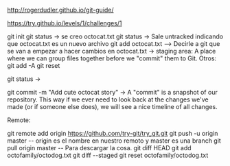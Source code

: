 http://rogerdudler.github.io/git-guide/

https://try.github.io/levels/1/challenges/1

git init
git status
 -> se creo octocat.txt
git status
 -> Sale untracked indicando que octocat.txt es un nuevo archivo
git add  octocat.txt   --> Decirle a git que se van a empezar a hacer cambios en octocat.txt 
 -> staging area: A place where we can group files together before we "commit" them to Git.
   Otros: 
     git add -A
	 git reset <filename>
	 
git status 
 -> 
 
git commit -m "Add cute octocat story"
 -> A "commit" is a snapshot of our repository. This way if we ever need to look 
   back at the changes we've made (or if someone else does), we will see a nice timeline 
   of all changes.
   
   
Remote:

git remote add origin https://github.com/try-git/try_git.git
git push -u origin master -- origin es el nombre en nuestro remoto y master es una branch
git pull origin master -- Para descargar la cosa.
git diff HEAD 
git add octofamily/octodog.txt
git diff --staged
git reset octofamily/octodog.txt




